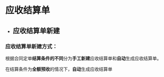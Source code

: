 # 应收结算单

* ## 应收结算单新建

### 应收结算单新建方式：

 根据合同定单**结算条件的不同**分为**手工新建**应收结算单和**自动**生成应收结算单。

 在结算条件为**全额预收**的情况下，**自动**生成应收结算单

